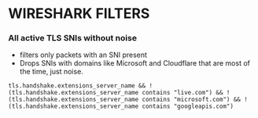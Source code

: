 # WIRESHARK FILTERS


### All active TLS SNIs without noise
-  filters only packets with an SNI present
-  Drops SNIs with domains like Microsoft and Cloudflare that are most of the time, just noise.

```
tls.handshake.extensions_server_name && !(tls.handshake.extensions_server_name contains "live.com") && !(tls.handshake.extensions_server_name contains "microsoft.com") && !(tls.handshake.extensions_server_name contains "googleapis.com")
```
